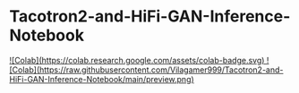 # Tacotron2-and-HiFi-GAN-Inference-Notebook
<a href="https://colab.research.google.com/github/Vilagamer999/Tacotron2-and-HiFi-GAN-Inference-Notebook/blob/main/Tacotron2_and_HiFi_GAN_(Vila_Edit).ipynb">
![Colab](https://colab.research.google.com/assets/colab-badge.svg)
![Colab](https://raw.githubusercontent.com/Vilagamer999/Tacotron2-and-HiFi-GAN-Inference-Notebook/main/preview.png)
 </a>
